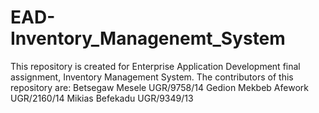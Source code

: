# EAD-Inventory_Managenemt_System
This repository is created for Enterprise Application Development final assignment, Inventory Management System. The contributors of this repository are:
Betsegaw Mesele UGR/9758/14
Gedion Mekbeb Afework UGR/2160/14
Mikias Befekadu UGR/9349/13
